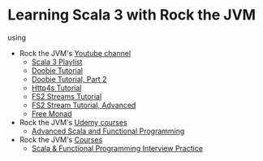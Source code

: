 # Learning Scala 3 with Rock the JVM

using

- Rock the JVM's [Youtube channel](https://www.youtube.com/channel/UCRS4DvO9X7qaqVYUW2_dwOw)
  - [Scala 3 Playlist](https://www.youtube.com/watch?v=orTmm6OMaLw&list=PLmtsMNDRU0BwsVUbhsH2HMqDMPNhQ0HPc)
  - [Doobie Tutorial](https://www.youtube.com/watch?v=SvFL7c6F9xI)
  - [Doobie Tutorial, Part 2](https://www.youtube.com/watch?v=9xgOQh-Ppao)
  - [Http4s Tutorial](https://www.youtube.com/watch?v=v_gv6LsWdT0)
  - [FS2 Streams Tutorial](https://www.youtube.com/watch?v=XCpGtaJjkVY)
  - [FS2 Stream Tutorial, Advanced](https://www.youtube.com/watch?v=W0jh2sO-TZ8)
  - [Free Monad](https://youtu.be/lzlCjgRWPDU)
- Rock the JVM's [Udemy courses](https://www.udemy.com/user/daniel-ciocirlan/)
  - [Advanced Scala and Functional Programming](https://www.udemy.com/course/advanced-scala)
- Rock the JVM's [Courses](https://www.rockthejvm.com/courses)
  - [Scala & Functional Programming Interview Practice](https://rockthejvm.com/p/scala-functional-programming-interview-practice)

